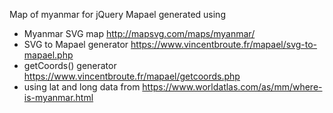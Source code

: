 Map of myanmar for jQuery Mapael generated using

- Myanmar SVG map http://mapsvg.com/maps/myanmar/
- SVG to Mapael generator https://www.vincentbroute.fr/mapael/svg-to-mapael.php
- getCoords() generator https://www.vincentbroute.fr/mapael/getcoords.php
- using lat and long data from https://www.worldatlas.com/as/mm/where-is-myanmar.html